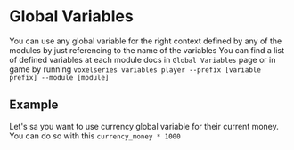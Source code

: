 #  Global Variables

You can use any global variable for the right context defined by any of the modules by just referencing to the name of the variables 
You can find a list of defined variables at each module docs in `Global Variables` page or in game by running `voxelseries variables player --prefix [variable prefix] --module [module]`

## Example
Let's sa you want to use currency global variable for their current money.  
You can do so with this `currency_money * 1000`